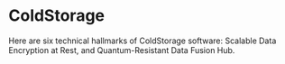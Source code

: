 # ColdStorage
Here are six technical hallmarks of ColdStorage software: Scalable Data Encryption at Rest, and Quantum-Resistant Data Fusion Hub.
